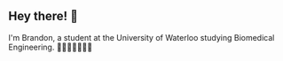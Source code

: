 <div id="toc">
  <ul style="list-style: none">
    <summary>
      <h2> Hey there! 👋 </h2>
    </summary>
  </ul>
</div>

I'm Brandon, a student at the University of Waterloo studying Biomedical Engineering. 👨🏻‍💻👨🏻‍🔬🧪

<!--
**bzzling/bzzling** is a ✨ _special_ ✨ repository because its `README.md` (this file) appears on your GitHub profile.

Here are some ideas to get you started:

- 🔭 I’m currently working on ...
- 🌱 I’m currently learning ...
- 👯 I’m looking to collaborate on ...
- 🤔 I’m looking for help with ...
- 💬 Ask me about ...
- 📫 How to reach me: ...
- 😄 Pronouns: ...
- ⚡ Fun fact: ...
-->
